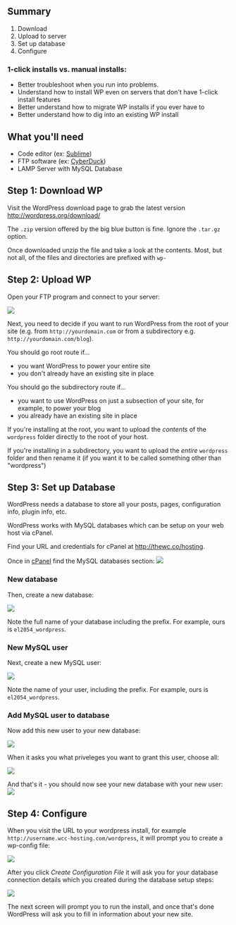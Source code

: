 ## Summary

1. Download
2. Upload to server
3. Set up database
4. Configure


### 1-click installs vs. manual installs:
* Better troubleshoot when you run into problems.
* Understand how to install WP even on servers that don't have 1-click install features
* Better understand how to migrate WP installs if you ever have to
* Better understand how to dig into an existing WP install




## What you'll need
* Code editor (ex: [Sublime](http://www.sublimetext.com/))
* FTP software (ex: [CyberDuck](http://cyberduck.io/))
* LAMP Server with MySQL Database 




## Step 1: Download WP
Visit the WordPress download page to grab the latest version
<http://wordpress.org/download/>

The `.zip` version offered by the big blue button is fine. Ignore the `.tar.gz` option.

Once downloaded unzip the file and take a look at the contents.
Most, but not all, of the files and directories are prefixed with `wp-`





## Step 2: Upload WP

Open your FTP program and connect to your server:

<img src='http://making-the-internet.s3.amazonaws.com/wp-cyberduck-credentials.png'>

Next, you need to decide if you want to run WordPress from the root of your site (e.g. from `http://yourdomain.com` or from a subdirectory e.g. `http://yourdomain.com/blog`).

You should go root route if...

* you want WordPress to power your entire site
* you don't already have an existing site in place

You should go the subdirectory route if...

* you want to use WordPress on just a subsection of your site, for example, to power your blog
* you already have an existing site in place

If you're installing at the root, you want to upload the *contents* of the `wordpress` folder directly to the root of your host.

If you're installing in a subdirectory, you want to upload the *entire* `wordpress` folder and then rename it (if you want it to be called something other than "wordpress")




## Step 3: Set up Database

WordPress needs a database to store all your posts, pages, configuration info, plugin info, etc.

WordPress works with MySQL databases which can be setup on your web host via cPanel. 

Find your URL and credentials for cPanel at <http://thewc.co/hosting>.

Once in [cPanel](http://wcc-hosting.com:2083/) find the MySQL databases section:
<img src='http://making-the-internet.s3.amazonaws.com/wp-mysql-in-cpanel.png'>


### New database
Then, create a new database: 

<img src='http://making-the-internet.s3.amazonaws.com/wp-create-database.png'>

Note the full name of your database including the prefix. For example, ours is `el2054_wordpress`.

### New MySQL user
Next, create a new MySQL user:

<img src='http://making-the-internet.s3.amazonaws.com/wp-new-mysql-user.png'>

Note the name of your user, including the prefix. 
For example, ours is `el2054_wordpress`.


### Add MySQL user to database
Now add this new user to your new database:

<img src='http://making-the-internet.s3.amazonaws.com/wp-mysql-add-user.png'>

When it asks you what priveleges you want to grant this user, choose all:

<img src='http://making-the-internet.s3.amazonaws.com/wp-mysql-user-priveleges.png'>

And that's it - you should now see your new database with your new user:
<img src='http://making-the-internet.s3.amazonaws.com/wp-mysql-database-done.png'>



## Step 4: Configure

When you visit the URL to your wordpress install, for example `http://username.wcc-hosting.com/wordpress`, it will prompt you to create a wp-config file:

<img src='http://making-the-internet.s3.amazonaws.com/wp-config-setup.png'>

After you click *Create Configuration File* it will ask you for your database connection details which you created during the database setup steps:

<img src='http://making-the-internet.s3.amazonaws.com/wp-config-info.png'>

The next screen will prompt you to run the install, and once that's done WordPress will ask you to fill in information about your new site.



